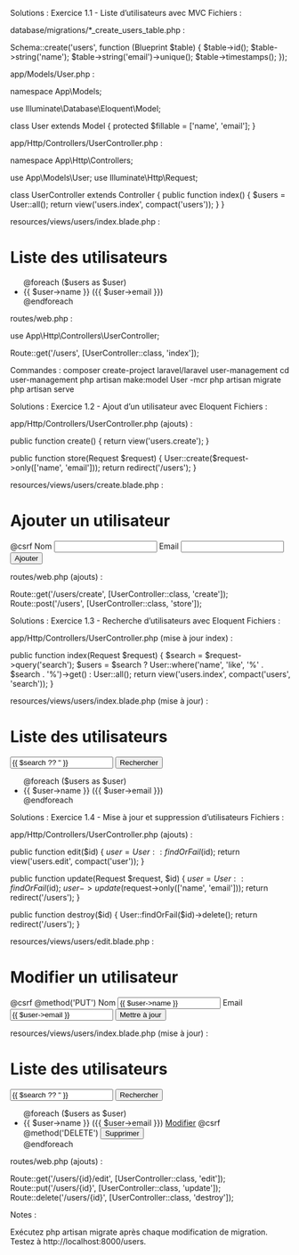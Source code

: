 Solutions : Exercice 1.1 - Liste d’utilisateurs avec MVC
Fichiers :

database/migrations/*_create_users_table.php :

Schema::create('users', function (Blueprint $table) {
    $table->id();
    $table->string('name');
    $table->string('email')->unique();
    $table->timestamps();
});


app/Models/User.php :

namespace App\Models;

use Illuminate\Database\Eloquent\Model;

class User extends Model
{
    protected $fillable = ['name', 'email'];
}


app/Http/Controllers/UserController.php :

namespace App\Http\Controllers;

use App\Models\User;
use Illuminate\Http\Request;

class UserController extends Controller
{
    public function index()
    {
        $users = User::all();
        return view('users.index', compact('users'));
    }
}


resources/views/users/index.blade.php :

<!DOCTYPE html>
<html lang="fr">
<head>
    <meta charset="UTF-8">
    <title>Utilisateurs</title>
</head>
<body>
    <h1>Liste des utilisateurs</h1>
    <ul>
        @foreach ($users as $user)
            <li>{{ $user->name }} ({{ $user->email }})</li>
        @endforeach
    </ul>
</body>
</html>


routes/web.php :

use App\Http\Controllers\UserController;

Route::get('/users', [UserController::class, 'index']);

Commandes :
composer create-project laravel/laravel user-management
cd user-management
php artisan make:model User -mcr
php artisan migrate
php artisan serve


Solutions : Exercice 1.2 - Ajout d’un utilisateur avec Eloquent
Fichiers :

app/Http/Controllers/UserController.php (ajouts) :

public function create()
{
    return view('users.create');
}

public function store(Request $request)
{
    User::create($request->only(['name', 'email']));
    return redirect('/users');
}


resources/views/users/create.blade.php :

<!DOCTYPE html>
<html lang="fr">
<head>
    <meta charset="UTF-8">
    <title>Ajouter un utilisateur</title>
</head>
<body>
    <h1>Ajouter un utilisateur</h1>
    <form method="POST" action="/users">
        @csrf
        <label>Nom</label>
        <input type="text" name="name" required>
        <label>Email</label>
        <input type="email" name="email" required>
        <button type="submit">Ajouter</button>
    </form>
</body>
</html>


routes/web.php (ajouts) :

Route::get('/users/create', [UserController::class, 'create']);
Route::post('/users', [UserController::class, 'store']);


Solutions : Exercice 1.3 - Recherche d’utilisateurs avec Eloquent
Fichiers :

app/Http/Controllers/UserController.php (mise à jour index) :

public function index(Request $request)
{
    $search = $request->query('search');
    $users = $search
        ? User::where('name', 'like', '%' . $search . '%')->get()
        : User::all();
    return view('users.index', compact('users', 'search'));
}


resources/views/users/index.blade.php (mise à jour) :

<!DOCTYPE html>
<html lang="fr">
<head>
    <meta charset="UTF-8">
    <title>Utilisateurs</title>
</head>
<body>
    <h1>Liste des utilisateurs</h1>
    <form method="GET" action="/users">
        <input type="text" name="search" value="{{ $search ?? '' }}" placeholder="Rechercher par nom">
        <button type="submit">Rechercher</button>
    </form>
    <ul>
        @foreach ($users as $user)
            <li>{{ $user->name }} ({{ $user->email }})</li>
        @endforeach
    </ul>
</body>
</html>


Solutions : Exercice 1.4 - Mise à jour et suppression d’utilisateurs
Fichiers :

app/Http/Controllers/UserController.php (ajouts) :

public function edit($id)
{
    $user = User::findOrFail($id);
    return view('users.edit', compact('user'));
}

public function update(Request $request, $id)
{
    $user = User::findOrFail($id);
    $user->update($request->only(['name', 'email']));
    return redirect('/users');
}

public function destroy($id)
{
    User::findOrFail($id)->delete();
    return redirect('/users');
}


resources/views/users/edit.blade.php :

<!DOCTYPE html>
<html lang="fr">
<head>
    <meta charset="UTF-8">
    <title>Modifier un utilisateur</title>
</head>
<body>
    <h1>Modifier un utilisateur</h1>
    <form method="POST" action="/users/{{ $user->id }}">
        @csrf
        @method('PUT')
        <label>Nom</label>
        <input type="text" name="name" value="{{ $user->name }}" required>
        <label>Email</label>
        <input type="email" name="email" value="{{ $user->email }}" required>
        <button type="submit">Mettre à jour</button>
    </form>
</body>
</html>


resources/views/users/index.blade.php (mise à jour) :

<!DOCTYPE html>
<html lang="fr">
<head>
    <meta charset="UTF-8">
    <title>Utilisateurs</title>
</head>
<body>
    <h1>Liste des utilisateurs</h1>
    <form method="GET" action="/users">
        <input type="text" name="search" value="{{ $search ?? '' }}" placeholder="Rechercher par nom">
        <button type="submit">Rechercher</button>
    </form>
    <ul>
        @foreach ($users as $user)
            <li>
                {{ $user->name }} ({{ $user->email }})
                <a href="/users/{{ $user->id }}/edit">Modifier</a>
                <form method="POST" action="/users/{{ $user->id }}" style="display:inline;">
                    @csrf
                    @method('DELETE')
                    <button type="submit">Supprimer</button>
                </form>
            </li>
        @endforeach
    </ul>
</body>
</html>


routes/web.php (ajouts) :

Route::get('/users/{id}/edit', [UserController::class, 'edit']);
Route::put('/users/{id}', [UserController::class, 'update']);
Route::delete('/users/{id}', [UserController::class, 'destroy']);

Notes :

Exécutez php artisan migrate après chaque modification de migration.
Testez à http://localhost:8000/users.

